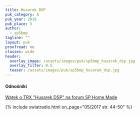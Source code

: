 ```yaml
---
title: Husarek DSP
puk_category: A
puk_year: 2016
puk_place: 3
author: 
  - sp5bmp
tagline: ""
layout: puk
proofread: no
classes: wide
header:
  overlay_image: /assets/images/puk/sp5bmp_husarek_dsp.jpg
  overlay_filter: 0.5
  teaser: /assets/images/puk/sp5bmp_husarek_dsp.jpg
---
```






 



#### Odnośniki

[Wątek o TRX "Husarek DSP" na forum SP Home Made](http://sp-hm.pl/thread-2745.html)

 



{% include swiatradio.html on_page="05/2017 str. 44-50" %}

 





 


